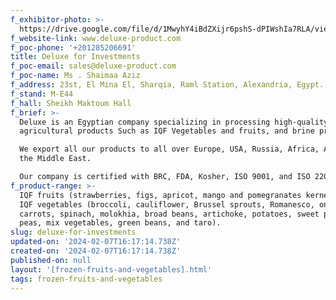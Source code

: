 ```yaml
---
f_exhibitor-photo: >-
  https://drive.google.com/file/d/1MwyhY4iBdZXijr6pshS-dPIWshIa7RLA/view?usp=drive_link
f_website-link: www.deluxe-product.com
f_poc-phone: '+201285206691'
title: Deluxe for Investments
f_poc-email: sales@deluxe-product.com
f_poc-name: Ms . Shaimaa Aziz
f_address: 23st, El Mina El, Sharqia, Raml Station, Alexandria, Egypt.
f_stand: M-E44
f_hall: Sheikh Maktoum Hall
f_brief: >-
  Deluxe is an Egyptian company specializing in processing high-quality Egyptian
  agricultural products Such as IQF Vegetables and fruits, and brine products.

  We export all our products to all over Europe, USA, Russia, Africa, Asia, and
  the Middle East.

  Our company is certified with BRC, FDA, Kosher, ISO 9001, and ISO 22000.
f_product-range: >-
  IQF fruits (strawberries, figs, apricot, mango and pomegranates kernels) and
  IQF vegetables (broccoli, cauliflower, Brussel sprouts, Romanesco, onion,
  carrots, spinach, molokhia, broad beans, artichoke, potatoes, sweet potatoes,
  peas, mix vegetables, green beans, and taro).
slug: deluxe-for-investments
updated-on: '2024-02-07T16:17:14.738Z'
created-on: '2024-02-07T16:17:14.738Z'
published-on: null
layout: '[frozen-fruits-and-vegetables].html'
tags: frozen-fruits-and-vegetables
---
```



